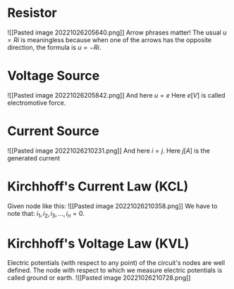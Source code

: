 # Resistor
![[Pasted image 20221026205640.png]]
Arrow phrases matter! The usual $u = Ri$ is meaningless because when one of the arrows has the opposite direction, the formula is $u = -Ri$.

# Voltage Source
![[Pasted image 20221026205842.png]]
And here $u=e$
Here $e[V]$ is called electromotive force.

# Current Source
![[Pasted image 20221026210231.png]]
And here $i=j$.
Here $j[A]$ is the generated current

# Kirchhoff's Current Law (KCL)
Given node like this:
![[Pasted image 20221026210358.png]]
We have to note that: $i_1, i_2, i_3,...,i_n=0$.

# Kirchhoff's Voltage Law (KVL)

Electric potentials (with respect to any point) of the circuit's nodes are well defined.
The node with respect to which we measure electric potentials is called ground or earth.
![[Pasted image 20221026210728.png]]
